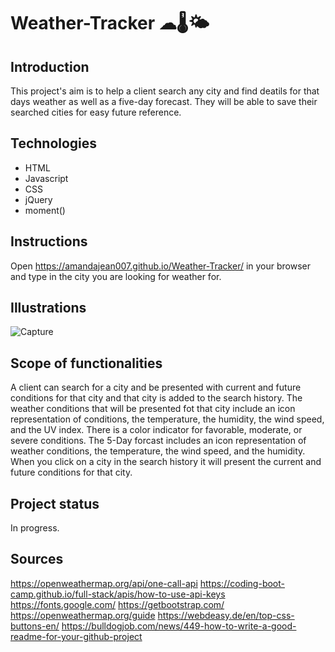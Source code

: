 # Weather-Tracker ☁🌡🌤

## Introduction
This project's aim is to help a client search any city and find deatils for that days weather as well as a five-day forecast. They will be able to save their searched cities for easy future reference.

## Technologies
- HTML
- Javascript
- CSS
- jQuery
- moment()

## Instructions
Open https://amandajean007.github.io/Weather-Tracker/ in your browser and type in the city you are looking for weather for.

## Illustrations
![Capture](https://user-images.githubusercontent.com/85036414/135352782-6c28f591-d517-4d3a-aa44-f8c90428c70a.PNG)

## Scope of functionalities
A client can search for a city and be presented with current and future conditions for that city and that city is added to the search history. The weather conditions that will be presented fot that city include an icon representation of conditions, the temperature, the humidity, the wind speed, and the UV index. There is a color indicator for favorable, moderate, or severe conditions. The 5-Day forcast includes an icon representation of weather conditions, the temperature, the wind speed, and the humidity. When you click on a city in the search history it will present the current and future conditions for that city.

## Project status 
In progress.

## Sources
https://openweathermap.org/api/one-call-api
https://coding-boot-camp.github.io/full-stack/apis/how-to-use-api-keys
https://fonts.google.com/
https://getbootstrap.com/
https://openweathermap.org/guide
https://webdeasy.de/en/top-css-buttons-en/
https://bulldogjob.com/news/449-how-to-write-a-good-readme-for-your-github-project
